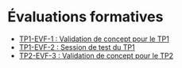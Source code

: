 # Évaluations formatives

<!-- start-replace-subnav -->
* [TP1-EVF-1 : Validation de concept pour le TP1](/03-evaluations/formatives/01-validation-tp1/)
* [TP1-EVF-2 : Session de test du TP1](/03-evaluations/formatives/02-session-test-tp1/)
* [TP2-EVF-3 : Validation de concept pour le TP2](/03-evaluations/formatives/21-validation-tp2/)
<!-- end-replace-subnav -->
